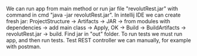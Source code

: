 We can run app from main method or run jar file "revolutRest.jar" with command in cmd "java -jar revolutRest.jar".
In intellij IDE we can create fresh jar: ProjectStructure -> Artifacts -> JAR -> from modules with dependencies -> add main class -> Apply, OK -> Build -> BuildArtifacts -> revolutRest.jar -> build. Find jar in "out" folder.
To run tests we must run app, and then run tests.
Test REST controller we can manually, for example with postman.

